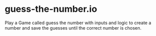# guess-the-number.io
Play a Game called guess the number with inputs and logic to create a number and save the guesses until the correct number is chosen.

